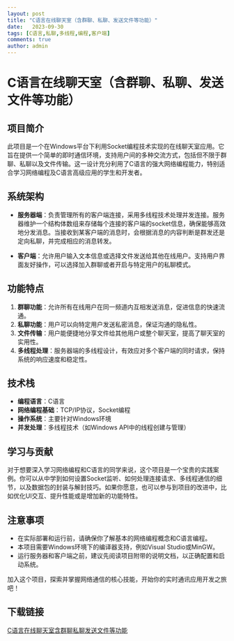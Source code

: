 ```yaml
---
layout: post
title: "C语言在线聊天室（含群聊、私聊、发送文件等功能）"
date:   2023-09-30
tags: [C语言,私聊,多线程,编程,客户端]
comments: true
author: admin
---
```

# C语言在线聊天室（含群聊、私聊、发送文件等功能）

## 项目简介

此项目是一个在Windows平台下利用Socket编程技术实现的在线聊天室应用。它旨在提供一个简单的即时通信环境，支持用户间的多种交流方式，包括但不限于群聊、私聊以及文件传输。这一设计充分利用了C语言的强大网络编程能力，特别适合学习网络编程及C语言高级应用的学生和开发者。

## 系统架构

- **服务器端**：负责管理所有的客户端连接，采用多线程技术处理并发连接。服务器维护一个结构体数组来存储每个连接的客户端的socket信息，确保能够高效地分发消息。当接收到某客户端的消息时，会根据消息的内容判断是群发还是定向私聊，并完成相应的消息转发。
  
- **客户端**：允许用户输入文本信息或选择文件发送给其他在线用户。支持用户界面友好操作，可以选择加入群聊或者开启与特定用户的私聊模式。

## 功能特点

1. **群聊功能**：允许所有在线用户在同一频道内互相发送消息，促进信息的快速流通。
2. **私聊功能**：用户可以向特定用户发送私密消息，保证沟通的隐私性。
3. **文件传输**：用户能便捷地分享文件给其他用户或整个聊天室，提高了聊天室的实用性。
4. **多线程处理**：服务器端的多线程设计，有效应对多个客户端的同时请求，保持系统的响应速度和稳定性。

## 技术栈

- **编程语言**：C语言
- **网络编程基础**：TCP/IP协议，Socket编程
- **操作系统**：主要针对Windows环境
- **并发处理**：多线程技术（如Windows API中的线程创建与管理）

## 学习与贡献

对于想要深入学习网络编程和C语言的同学来说，这个项目是一个宝贵的实践案例。你可以从中学到如何设置Socket监听、如何处理连接请求、多线程通信的细节，以及数据包的封装与解封技巧。如果你愿意，也可以参与到项目的改进中，比如优化UI交互、提升性能或是增加新的功能特性。

## 注意事项

- 在实际部署和运行前，请确保你了解基本的网络编程概念和C语言编程。
- 本项目需要Windows环境下的编译器支持，例如Visual Studio或MinGW。
- 运行服务器和客户端之前，建议先阅读项目附带的说明文档，以正确配置和启动系统。

加入这个项目，探索并掌握网络通信的核心技能，开始你的实时通讯应用开发之旅吧！

## 下载链接

[C语言在线聊天室含群聊私聊发送文件等功能](https://pan.quark.cn/s/6e088ac2ed61)
